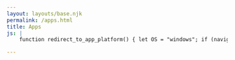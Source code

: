 ```yaml
---
layout: layouts/base.njk
permalink: /apps.html
title: Apps
js: |
    function redirect_to_app_platform() { let OS = "windows"; if (navigator.appVersion.indexOf("Win") != -1) OS = "windows"; if (navigator.appVersion.indexOf("Mac") != -1) OS = "mac"; if (navigator.appVersion.indexOf("X11") != -1) OS = "linux"; if (navigator.appVersion.indexOf("Linux") != -1) OS = "linux"; if (navigator.appVersion.indexOf("Android") != -1) OS = "android"; if (navigator.appVersion.indexOf("like Mac") != -1) OS = "ios"; const redirect_to = "/apps/" + OS + ".html"; if (!window.location.href.endsWith(redirect_to)) { window.location.href = redirect_to; } } window.onload = redirect_to_app_platform;

---
```

